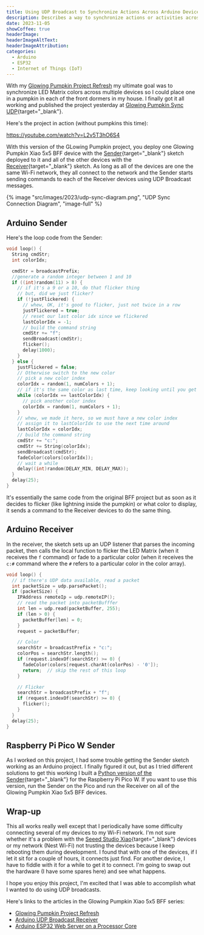 ```yaml
---
title: Using UDP Broadcast to Synchronize Actions Across Arduino Devices
description: Describes a way to synchronize actions or activities across multiple Arduino devices using UDP (broadcast and receiver).
date: 2023-11-05
showCoffee: true
headerImage: 
headerImageAltText: 
headerImageAttribution: 
categories:
  - Arduino
  - ESP32
  - Internet of Things (IoT)
---
```


With my [Glowing Pumpkin Project Refresh](/posts/2023/glowing-pumpkin-project-refresh/) my ultimate goal was to synchronize LED Matrix colors across multiple devices so I could place one in a pumpkin in each of the front dormers in my house. I finally got it all working and published the project yesterday at [Glowing Pumpkin Sync UDP](https://github.com/johnwargo/glowing-pumpkin-udp-sync){target="_blank"}.

Here's the project in action (without pumpkins this time):

https://youtube.com/watch?v=L2v5T3hO6S4

With this version of the GLowing Pumpkin project, you deploy one Glowing Pumpkin Xiao 5x5 BFF device with the [Sender](https://github.com/johnwargo/glowing-pumpkin-udp-sync/tree/main/udp-sender-arduino){target="_blank"} sketch deployed to it and all of the other devices with the [Receiver](https://github.com/johnwargo/glowing-pumpkin-udp-sync/tree/main/udp-receiver-arduino){target="_blank"} sketch. As long as all of the devices are one the same Wi-Fi network, they all connect to the network and the Sender starts sending commands to each of the Receiver devices using UDP Broadcast messages. 

{% image "src/images/2023/udp-sync-diagram.png", "UDP Sync Connection Diagram", "image-full" %}

## Arduino Sender 

Here's the loop code from the Sender:

```c
void loop() {
  String cmdStr;
  int colorIdx;

  cmdStr = broadcastPrefix;
  //generate a random integer between 1 and 10
  if ((int)random(11) > 8) {
    // if it's a 9 or a 10, do that flicker thing
    // but, did we just flicker?
    if (!justFlickered) {
      // whew, OK, it's good to flicker, just not twice in a row
      justFlickered = true;
      // reset our last color idx since we flickered
      lastColorIdx = -1;  
      // build the command string
      cmdStr += "f";
      sendBroadcast(cmdStr);
      flicker();
      delay(1000);
    }
  } else {
    justFlickered = false;
    // Otherwise switch to the new color
    // pick a new color index
    colorIdx = random(1, numColors + 1);
    // if it's the same color as last time, keep looking until you get a new one
    while (colorIdx == lastColorIdx) {
      // pick another color index
      colorIdx = random(1, numColors + 1);
    }
    // whew, we made it here, so we must have a new color index
    // assign it to lastColorIdx to use the next time around
    lastColorIdx = colorIdx;
    // build the command string
    cmdStr += "c:";
    cmdStr += String(colorIdx);
    sendBroadcast(cmdStr);
    fadeColor(colors[colorIdx]);
    // wait a while
    delay((int)random(DELAY_MIN, DELAY_MAX));
  }
  delay(25);
}
```

It's essentially the same code from the original BFF project but as soon as it decides to flicker (like lightning inside the pumpkin) or what color to display, it sends a command to the Receiver devices to do the same thing.

## Arduino Receiver 

In the receiver, the sketch sets up an UDP listener that parses the incoming packet, then calls the local function to flicker the LED Matrix (when it receives the `f` command) or fade to a particular color (when it receives the `c:#` command where the `#` refers to a particular color in the color array).

```c
void loop() {
  // if there's UDP data available, read a packet
  int packetSize = udp.parsePacket();
  if (packetSize) {
    IPAddress remoteIp = udp.remoteIP();
    // read the packet into packetBufffer  
    int len = udp.read(packetBuffer, 255);
    if (len > 0) {
      packetBuffer[len] = 0;
    }
    request = packetBuffer;

    // Color
    searchStr = broadcastPrefix + "c:";
    colorPos = searchStr.length();
    if (request.indexOf(searchStr) >= 0) {
      fadeColor(colors[request.charAt(colorPos) - '0']);
      return;  // skip the rest of this loop
    }

    // Flicker
    searchStr = broadcastPrefix + "f";
    if (request.indexOf(searchStr) >= 0) {
      flicker();
    }
  }
  delay(25);
}
```

## Raspberry Pi Pico W Sender

As I worked on this project, I had some trouble getting the Sender sketch working as an Arduino project. I finally figured it out, but as I tried different solutions to get this working I built a [Python version of the Sender](https://github.com/johnwargo/glowing-pumpkin-udp-sync/tree/main/udp-sender-pi-pico-w){target="_blank"} for the Raspberry Pi Pico W. If you want to use this version, run the Sender on the Pico and run the Receiver on all of the Glowing Pumpkin Xiao 5x5 BFF devices.

## Wrap-up

This all works really well except that I periodically have some difficulty connecting several of my devices to my Wi-Fi network. I'm not sure whether it's a problem with the [Seeed Studio Xiao](https://seeedstudio.com/XIAO-ESP32S3-p-5627.html){target="_blank"} devices or my network (Nest Wi-Fi) not trusting the devices because I keep rebooting them during development. I found that with one of the devices, if I let it sit for a couple of hours, it connects just find. For another device, I have to fiddle with it for a while to get it to connect. I'm going to swap out the hardware (I have some spares here) and see what happens. 

I hope you enjoy this project, I'm excited that I was able to accomplish what I wanted to do using UDP broadcasts. 

Here's links to the articles in the Glowing Pumpkin Xiao 5x5 BFF series:

* [Glowing Pumpkin Project Refresh](/posts/2023/glowing-pumpkin-project-refresh/)
* [Arduino UDP Broadcast Receiver](/posts/2023/arduino-udp-broadcast-receiver/)
* [Arduino ESP32 Web Server on a Processor Core](/posts/2023/arduino-esp32-web-server-on-a-processor-core/)
